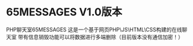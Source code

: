 # 65MESSAGES V1.0版本
PHP聊天室65MESSAGES
这是一个基于网页PHP\JS\HTML\CSS构建的在线聊天室
带有信息销毁功能可以将数据进行多端删除（目前版本没有通信加密！）
